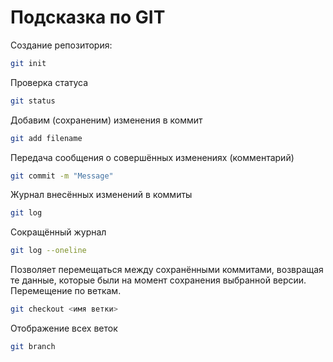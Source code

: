 # Подсказка по GIT

Создание репозитория:
```sh
git init
```

Проверка статуса
```sh
git status
```

Добавим (сохраненим) изменения в коммит
```sh
git add filename
```

Передача сообщения о совершённых изменениях (комментарий)
```sh
git commit -m "Message"
```

Журнал внесённых изменений в коммиты
```sh
git log
```

Сокращённый журнал
```sh
git log --oneline
```

Позволяет перемещаться между сохранёнными коммитами, возвращая те данные, которые были на момент сохранения выбранной версии. Перемещение по веткам.
```sh
git checkout <имя ветки>
``` 

Отображение всех веток
```sh
git branch
```


